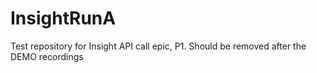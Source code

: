 # InsightRunA
Test repository for Insight API call epic, P1. Should be removed after the DEMO recordings
